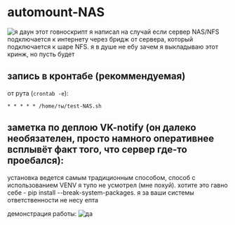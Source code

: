 # automount-NAS
![я даун](https://files.underbed.ru/CDN/test-NAS.png)
этот говноскрипт я написал на случай если сервер NAS/NFS подключается к интернету через бридж от сервера, который подключается к шаре NFS. я в душе не ебу зачем я выкладываю этот кринж, но пусть будет

## запись в кронтабе (рекоммендуемая) 
от рута (`crontab -e`):
```
* * * * * /home/ты/test-NAS.sh
```

## заметка по деплою VK-notify (он далеко необязателен, просто намного оперативнее всплывёт факт того, что сервер где-то проебался):

установка ведется самым традиционным способом, способ с использованием VENV я тупо не усмотрел (мне похуй). хотите это гавно себе - pip install --break-system-packages. я за ваши системы ответственности не несу епта

демонстрация работы: 
![да](https://files.underbed.ru/CDN/vk-notify-demo.png)
